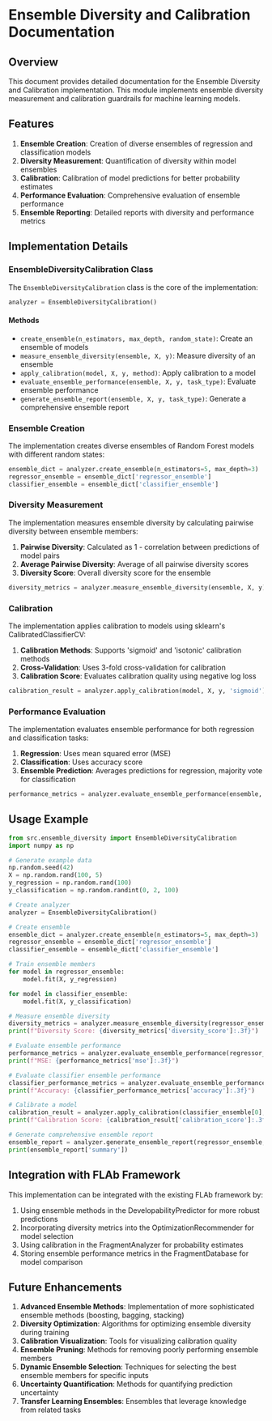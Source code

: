 # Ensemble Diversity and Calibration Documentation

## Overview

This document provides detailed documentation for the Ensemble Diversity and Calibration implementation. This module implements ensemble diversity measurement and calibration guardrails for machine learning models.

## Features

1. **Ensemble Creation**: Creation of diverse ensembles of regression and classification models
2. **Diversity Measurement**: Quantification of diversity within model ensembles
3. **Calibration**: Calibration of model predictions for better probability estimates
4. **Performance Evaluation**: Comprehensive evaluation of ensemble performance
5. **Ensemble Reporting**: Detailed reports with diversity and performance metrics

## Implementation Details

### EnsembleDiversityCalibration Class

The `EnsembleDiversityCalibration` class is the core of the implementation:

```python
analyzer = EnsembleDiversityCalibration()
```

#### Methods

- `create_ensemble(n_estimators, max_depth, random_state)`: Create an ensemble of models
- `measure_ensemble_diversity(ensemble, X, y)`: Measure diversity of an ensemble
- `apply_calibration(model, X, y, method)`: Apply calibration to a model
- `evaluate_ensemble_performance(ensemble, X, y, task_type)`: Evaluate ensemble performance
- `generate_ensemble_report(ensemble, X, y, task_type)`: Generate a comprehensive ensemble report

### Ensemble Creation

The implementation creates diverse ensembles of Random Forest models with different random states:

```python
ensemble_dict = analyzer.create_ensemble(n_estimators=5, max_depth=3)
regressor_ensemble = ensemble_dict['regressor_ensemble']
classifier_ensemble = ensemble_dict['classifier_ensemble']
```

### Diversity Measurement

The implementation measures ensemble diversity by calculating pairwise diversity between ensemble members:

1. **Pairwise Diversity**: Calculated as 1 - correlation between predictions of model pairs
2. **Average Pairwise Diversity**: Average of all pairwise diversity scores
3. **Diversity Score**: Overall diversity score for the ensemble

```python
diversity_metrics = analyzer.measure_ensemble_diversity(ensemble, X, y)
```

### Calibration

The implementation applies calibration to models using sklearn's CalibratedClassifierCV:

1. **Calibration Methods**: Supports 'sigmoid' and 'isotonic' calibration methods
2. **Cross-Validation**: Uses 3-fold cross-validation for calibration
3. **Calibration Score**: Evaluates calibration quality using negative log loss

```python
calibration_result = analyzer.apply_calibration(model, X, y, 'sigmoid')
```

### Performance Evaluation

The implementation evaluates ensemble performance for both regression and classification tasks:

1. **Regression**: Uses mean squared error (MSE)
2. **Classification**: Uses accuracy score
3. **Ensemble Prediction**: Averages predictions for regression, majority vote for classification

```python
performance_metrics = analyzer.evaluate_ensemble_performance(ensemble, X, y, 'regression')
```

## Usage Example

```python
from src.ensemble_diversity import EnsembleDiversityCalibration
import numpy as np

# Generate example data
np.random.seed(42)
X = np.random.rand(100, 5)
y_regression = np.random.rand(100)
y_classification = np.random.randint(0, 2, 100)

# Create analyzer
analyzer = EnsembleDiversityCalibration()

# Create ensemble
ensemble_dict = analyzer.create_ensemble(n_estimators=5, max_depth=3)
regressor_ensemble = ensemble_dict['regressor_ensemble']
classifier_ensemble = ensemble_dict['classifier_ensemble']

# Train ensemble members
for model in regressor_ensemble:
    model.fit(X, y_regression)

for model in classifier_ensemble:
    model.fit(X, y_classification)

# Measure ensemble diversity
diversity_metrics = analyzer.measure_ensemble_diversity(regressor_ensemble, X, y_regression)
print(f"Diversity Score: {diversity_metrics['diversity_score']:.3f}")

# Evaluate ensemble performance
performance_metrics = analyzer.evaluate_ensemble_performance(regressor_ensemble, X, y_regression, 'regression')
print(f"MSE: {performance_metrics['mse']:.3f}")

# Evaluate classifier ensemble performance
classifier_performance_metrics = analyzer.evaluate_ensemble_performance(classifier_ensemble, X, y_classification, 'classification')
print(f"Accuracy: {classifier_performance_metrics['accuracy']:.3f}")

# Calibrate a model
calibration_result = analyzer.apply_calibration(classifier_ensemble[0], X, y_classification, 'sigmoid')
print(f"Calibration Score: {calibration_result['calibration_score']:.3f}")

# Generate comprehensive ensemble report
ensemble_report = analyzer.generate_ensemble_report(regressor_ensemble, X, y_regression, 'regression')
print(ensemble_report['summary'])
```

## Integration with FLAb Framework

This implementation can be integrated with the existing FLAb framework by:

1. Using ensemble methods in the DevelopabilityPredictor for more robust predictions
2. Incorporating diversity metrics into the OptimizationRecommender for model selection
3. Using calibration in the FragmentAnalyzer for probability estimates
4. Storing ensemble performance metrics in the FragmentDatabase for model comparison

## Future Enhancements

1. **Advanced Ensemble Methods**: Implementation of more sophisticated ensemble methods (boosting, bagging, stacking)
2. **Diversity Optimization**: Algorithms for optimizing ensemble diversity during training
3. **Calibration Visualization**: Tools for visualizing calibration quality
4. **Ensemble Pruning**: Methods for removing poorly performing ensemble members
5. **Dynamic Ensemble Selection**: Techniques for selecting the best ensemble members for specific inputs
6. **Uncertainty Quantification**: Methods for quantifying prediction uncertainty
7. **Transfer Learning Ensembles**: Ensembles that leverage knowledge from related tasks
